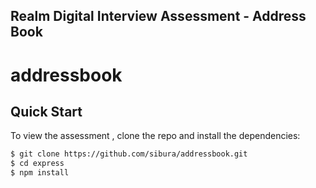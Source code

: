 ## Realm Digital Interview Assessment - Address Book

# addressbook 

## Quick Start

To view the assessment , clone the repo and install the dependencies:

```bash
$ git clone https://github.com/sibura/addressbook.git  
$ cd express
$ npm install
```
